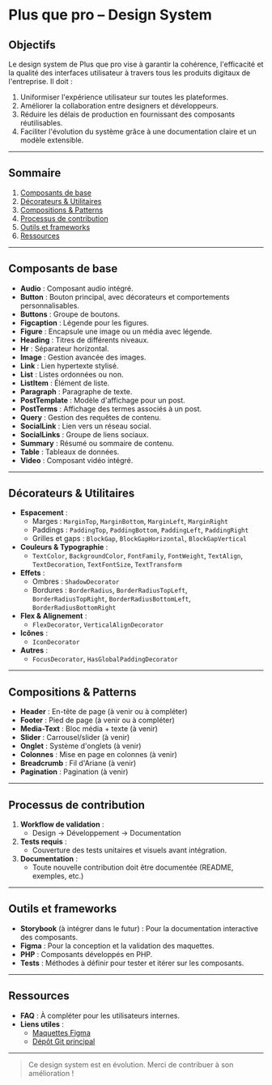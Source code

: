 # Plus que pro – Design System

## Objectifs

Le design system de Plus que pro vise à garantir la cohérence, l'efficacité et la qualité des interfaces utilisateur à travers tous les produits digitaux de l'entreprise. Il doit :

1. Uniformiser l'expérience utilisateur sur toutes les plateformes.
2. Améliorer la collaboration entre designers et développeurs.
3. Réduire les délais de production en fournissant des composants réutilisables.
4. Faciliter l'évolution du système grâce à une documentation claire et un modèle extensible.

---

## Sommaire

1. [Composants de base](#composants-de-base)
2. [Décorateurs & Utilitaires](#décorateurs--utilitaires)
3. [Compositions & Patterns](#compositions--patterns)
4. [Processus de contribution](#processus-de-contribution)
5. [Outils et frameworks](#outils-et-frameworks)
6. [Ressources](#ressources)

---

## Composants de base

- **Audio** : Composant audio intégré.
- **Button** : Bouton principal, avec décorateurs et comportements personnalisables.
- **Buttons** : Groupe de boutons.
- **Figcaption** : Légende pour les figures.
- **Figure** : Encapsule une image ou un média avec légende.
- **Heading** : Titres de différents niveaux.
- **Hr** : Séparateur horizontal.
- **Image** : Gestion avancée des images.
- **Link** : Lien hypertexte stylisé.
- **List** : Listes ordonnées ou non.
- **ListItem** : Élément de liste.
- **Paragraph** : Paragraphe de texte.
- **PostTemplate** : Modèle d'affichage pour un post.
- **PostTerms** : Affichage des termes associés à un post.
- **Query** : Gestion des requêtes de contenu.
- **SocialLink** : Lien vers un réseau social.
- **SocialLinks** : Groupe de liens sociaux.
- **Summary** : Résumé ou sommaire de contenu.
- **Table** : Tableaux de données.
- **Video** : Composant vidéo intégré.

---

## Décorateurs & Utilitaires

- **Espacement** :
  - Marges : `MarginTop`, `MarginBottom`, `MarginLeft`, `MarginRight`
  - Paddings : `PaddingTop`, `PaddingBottom`, `PaddingLeft`, `PaddingRight`
  - Grilles et gaps : `BlockGap`, `BlockGapHorizontal`, `BlockGapVertical`
- **Couleurs & Typographie** :
  - `TextColor`, `BackgroundColor`, `FontFamily`, `FontWeight`, `TextAlign`, `TextDecoration`, `TextFontSize`, `TextTransform`
- **Effets** :
  - Ombres : `ShadowDecorator`
  - Bordures : `BorderRadius`, `BorderRadiusTopLeft`, `BorderRadiusTopRight`, `BorderRadiusBottomLeft`, `BorderRadiusBottomRight`
- **Flex & Alignement** :
  - `FlexDecorator`, `VerticalAlignDecorator`
- **Icônes** :
  - `IconDecorator`
- **Autres** :
  - `FocusDecorator`, `HasGlobalPaddingDecorator`

---

## Compositions & Patterns

- **Header** : En-tête de page (à venir ou à compléter)
- **Footer** : Pied de page (à venir ou à compléter)
- **Media-Text** : Bloc média + texte (à venir)
- **Slider** : Carrousel/slider (à venir)
- **Onglet** : Système d'onglets (à venir)
- **Colonnes** : Mise en page en colonnes (à venir)
- **Breadcrumb** : Fil d'Ariane (à venir)
- **Pagination** : Pagination (à venir)

---

## Processus de contribution

1. **Workflow de validation** :
   - Design → Développement → Documentation
2. **Tests requis** :
   - Couverture des tests unitaires et visuels avant intégration.
3. **Documentation** :
   - Toute nouvelle contribution doit être documentée (README, exemples, etc.)

---

## Outils et frameworks

- **Storybook** (à intégrer dans le futur) : Pour la documentation interactive des composants.
- **Figma** : Pour la conception et la validation des maquettes.
- **PHP** : Composants développés en PHP.
- **Tests** : Méthodes à définir pour tester et itérer sur les composants.

---

## Ressources

- **FAQ** : À compléter pour les utilisateurs internes.
- **Liens utiles** :
  - [Maquettes Figma](https://www.figma.com/design/wYu3iUpoq6BB3BNj2GOF8W/PQP---Design-System---Sites)
  - [Dépôt Git principal](https://gitlab.webcd.fr/packages/design-system)

---

> Ce design system est en évolution. Merci de contribuer à son amélioration !